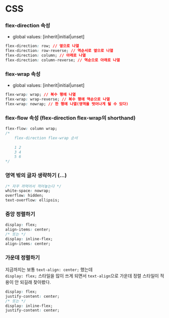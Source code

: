 # CSS

### flex-direction 속성
* global values: [inherit|initial|unset]
```css
flex-direction: row; // 옆으로 나열
flex-direction: row-reverse; // 역순서로 옆으로 나열
flex-direction: column; // 아래로 나열
flex-direction: column-reverse; // 역순으로 아래로 나열
```

### flex-wrap 속성
* global values: [inherit|initial|unset]
```css
flex-wrap: wrap; // 복수 행에 나열
flex-wrap: wrap-reverse; // 복수 행에 역순으로 나열
flex-wrap: nowrap; // 한 행에 나열(영역을 벗어나게 될 수 있다)
```

### flex-flow 속성 (flex-direction flex-wrap의 shorthand)
```css
flex-flow: column wrap;
/*
    flex-direction flex-wrap 순서
    
    1 2
    3 4
    5 6
*/
```

### 영역 밖의 글자 생략하기 (...)
```css
/* 자꾸 까먹어서 적어놓는다 */
white-space: nowrap;
overflow: hidden;
text-overflow: ellipsis;
```

### 중앙 정렬하기
```css
display: flex;
align-items: center;
/* 또는 */
display: inline-flex;
align-items: center;
```

### 가운데 정렬하기

지금까지는 보통 `text-align: center;` 했는데  
`display: flex;` 스타일을 많이 쓰게 되면서 `text-align`으로 가운데 정렬 스타일이 적용이 안 되길래 찾아봤다.

```css
display: flex;
justify-content: center;
/* 또는 */
display: inline-flex;
justify-content: center;
```

